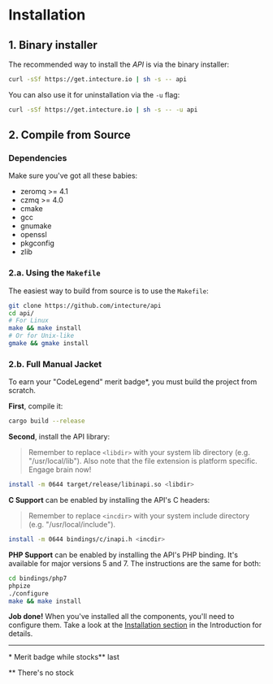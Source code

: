# Installation

## 1. Binary installer

The recommended way to install the _API_ is via the binary installer:

```bash
curl -sSf https://get.intecture.io | sh -s -- api
```

You can also use it for uninstallation via the `-u` flag:

```bash
curl -sSf https://get.intecture.io | sh -s -- -u api
```

## 2. Compile from Source

### Dependencies

Make sure you've got all these babies:

- zeromq >= 4.1
- czmq >= 4.0
- cmake
- gcc
- gnumake
- openssl
- pkgconfig
- zlib

### 2.a. Using the `Makefile`

The easiest way to build from source is to use the `Makefile`:

```bash
git clone https://github.com/intecture/api
cd api/
# For Linux
make && make install
# Or for Unix-like
gmake && gmake install
```

### 2.b. Full Manual Jacket

To earn your "CodeLegend" merit badge*, you must build the project from scratch.

**First**, compile it:

```bash
cargo build --release
```

**Second**, install the API library:

>Remember to replace `<libdir>` with your system lib directory (e.g. "/usr/local/lib"). Also note that the file extension is platform specific. Engage brain now!

```bash
install -m 0644 target/release/libinapi.so <libdir>
```

**C Support** can be enabled by installing the API's C headers:

>Remember to replace `<incdir>` with your system include directory (e.g. "/usr/local/include").

```bash
install -m 0644 bindings/c/inapi.h <incdir>
```

**PHP Support** can be enabled by installing the API's PHP binding. It's available for major versions 5 and 7. The instructions are the same for both:

```bash
cd bindings/php7
phpize
./configure
make && make install
```

**Job done!** When you've installed all the components, you'll need to configure them. Take a look at the [Installation section](ch01-02-intro-installation.html) in the Introduction for details.

---

\* Merit badge while stocks** last

** There's no stock
